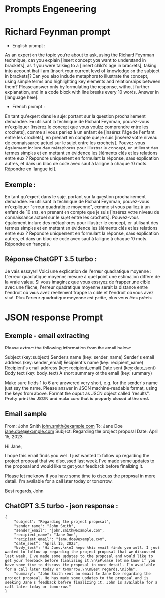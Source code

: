 # Prompts Engeneering

# Richard Feynman prompt

- English prompt :

As an expert on the topic you're about to ask, using the Richard Feynman technique, can you explain [insert concept you want to understand in brackets], as if you were talking to a [insert child's age in brackets], taking into account that I am [insert your current level of knowledge on the subject in brackets]? Can you also include metaphors to illustrate the concept, using simple terms and highlighting key elements and relationships between them? Please answer only by formulating the response, without further explanation, and in a code block with line breaks every 10 words. Answer in [language here].

- French prompt : 

En tant qu'expert dans le sujet portant sur la question prochainement demandée. En utilisant la technique de Richard Feynman, pouvez-vous m'expliquer [insérez le concept que vous voulez comprendre entre les crochets], comme si vous parliez à un enfant de [insérez l'âge de l'enfant entre les crochets], en prenant en compte que je suis [insérez votre niveau de connaissance actuel sur le sujet entre les crochets]. Pouvez-vous également inclure des métaphores pour illustrer le concept, en utilisant des termes simples et en mettant en évidence les éléments clés et les relations entre eux ? Répondre uniquement en formulant la réponse, sans explication autres, et dans un bloc de code avec saut à la ligne à chaque 10 mots. Répondre en [langue ici].


## Exemple :
En tant qu'expert dans le sujet portant sur la question prochainement demandée. En utilisant la technique de Richard Feynman, pouvez-vous m'expliquer "erreur quadratique moyenne", comme si vous parliez à un enfant de 10 ans, en prenant en compte que je suis [insérez votre niveau de connaissance actuel sur le sujet entre les crochets]. Pouvez-vous également inclure des métaphores pour illustrer le concept, en utilisant des termes simples et en mettant en évidence les éléments clés et les relations entre eux ? Répondre uniquement en formulant la réponse, sans explication autres, et dans un bloc de code avec saut à la ligne à chaque 10 mots. Répondre en français.

## Réponse ChatGPT 3.5 turbo :
Je vais essayer! Voici une explication de l'erreur quadratique moyenne :
L'erreur quadratique moyenne mesure à quel point une estimation diffère de la vraie valeur. Si vous imaginez que vous essayez de frapper une cible avec une flèche, l'erreur quadratique moyenne serait la distance entre l'endroit où vous avez réellement frappé la cible et l'endroit où vous avez visé. Plus l'erreur quadratique moyenne est petite, plus vous êtes précis.

# JSON response Prompt

## Exemple - email extracting

Please extract the following information from the email below:

Subject (key: subject)
Sender's name (key: sender_name)
Sender's email address (key: sender_email)
Recipient's name (key: recipient_name)
Recipient's email address (key: recipient_email)
Date sent (key: date_sent)
Body text (key: body_text)
A short summary of the email (key: summary)

Make sure fields 1 to 6 are answered very short, e.g. for the sender's name just say the name.
Please answer in JSON machine-readable format, using the keys from above.
Format the ouput as JSON object called "results". Pretty print the JSON and make sure that is properly closed at the end.

## Email sample

From: John Smith john.smith@example.com
To: Jane Doe jane.doe@example.com
Subject: Regarding the project proposal
Date: April 15, 2023

Hi Jane,

I hope this email finds you well. I just wanted to follow up regarding the project proposal that we discussed last week. I've made some updates to the proposal and would like to get your feedback before finalizing it.

Please let me know if you have some time to discuss the proposal in more detail. I'm available for a call later today or tomorrow.

Best regards,
John

## ChatGPT 3.5 turbo - json response :
```
{
    "subject": "Regarding the project proposal",
    "sender_name": "John Smith",
    "sender_email": "john.smith@example.com",
    "recipient_name": "Jane Doe",
    "recipient_email": "jane.doe@example.com",
    "date_sent": "April 15, 2023",
    "body_text": "Hi Jane,\n\nI hope this email finds you well. I just wanted to follow up regarding the project proposal that we discussed last week. I've made some updates to the proposal and would like to get your feedback before finalizing it.\n\nPlease let me know if you have some time to discuss the proposal in more detail. I'm available for a call later today or tomorrow.\n\nBest regards,\nJohn",
    "summary": "John Smith sent an email to Jane Doe regarding the project proposal. He has made some updates to the proposal and is seeking Jane's feedback before finalizing it. John is available for a call later today or tomorrow."
}
```
